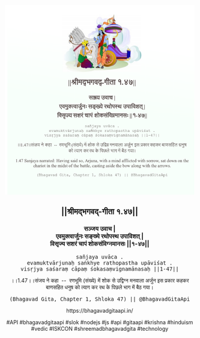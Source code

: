 <img src="../../asset/BG_1_47.png"/>
<center><h2>||श्रीमद्‍भगवद्‍-गीता १.४७||</h2>
<h3>सञ्जय उवाच |<br/>एवमुक्त्वार्जुनः सङ्ख्ये रथोपस्थ उपाविशत् |<br/>विसृज्य सशरं चापं शोकसंविग्नमानसः ||१-४७||</h3>
<pre>sañjaya uvāca .<br/>evamuktvārjunaḥ saṅkhye rathopastha upāviśat .<br/>visṛjya saśaraṃ cāpaṃ śokasaṃvignamānasaḥ ||1-47||</pre>
<p>।।1.47।।संजय ने कहा  --  रणभूमि (संख्ये) में शोक से उद्विग्न मनवाला अर्जुन इस प्रकार कहकर बाणसहित धनुष को त्याग कर रथ के पिछले भाग में बैठ गया।</p>
<pre>(Bhagavad Gita, Chapter 1, Shloka 47) || @BhagavadGitaApi</pre><p>https://bhagavadgitaapi.in/</p><p>#API #bhagavadgitaapi #slok #nodejs #js #api #gitaapi #krishna #hinduism #vedic #ISKCON #shreemadbhagavadgita #technology</p></center>